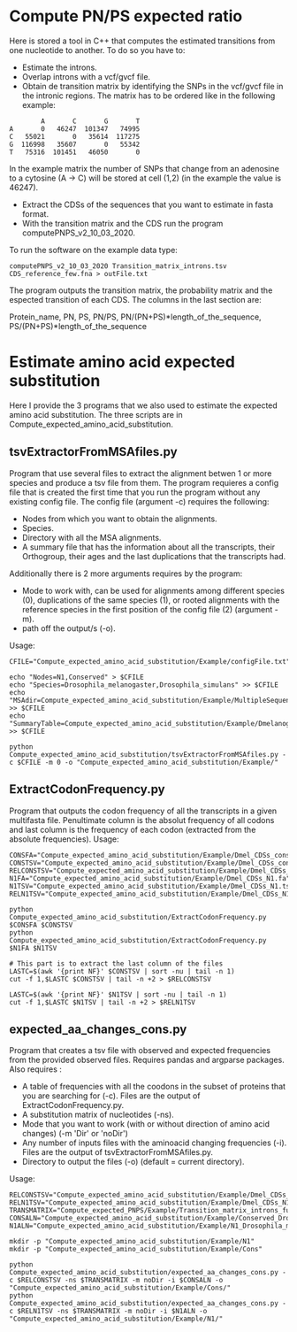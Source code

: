 # Compute PN/PS expected ratio

Here is stored a tool in C++ that computes the estimated transitions from one nucleotide to another. To do so you have to:

 - Estimate the introns.
 - Overlap introns with a vcf/gvcf file.
 - Obtain de transition matrix by identifying the SNPs in the vcf/gvcf file in the intronic regions. The matrix has to be ordered like in the following example:
 
 ```
         A       C       G       T
A       0   46247  101347   74995
C   55021       0   35614  117275
G  116998   35607       0   55342
T   75316  101451   46050       0
 ```
 
 In the example matrix the number of SNPs that change from an adenosine to a cytosine (A -> C) will be stored at cell (1,2) (in the example the value is 46247).
 
 - Extract the CDSs of the sequences that you want to estimate in fasta format.
 - With the transition matrix and the CDS run the program computePNPS_v2_10_03_2020.
 
To run the software on the example data type:

```
computePNPS_v2_10_03_2020 Transition_matrix_introns.tsv CDS_reference_few.fna > outFile.txt
```
The program outputs the transition matrix, the probability matrix and the espected transition of each CDS. The columns in the last section are: 

Protein_name, PN, PS, PN/PS, PN/(PN+PS)*length_of_the_sequence, PS/(PN+PS)*length_of_the_sequence

# Estimate amino acid expected substitution

Here I provide the 3 programs that we also used to estimate the expected amino acid substitution. The three scripts are in Compute_expected_amino_acid_substitution.

## tsvExtractorFromMSAfiles.py

Program that use several files to extract the alignment betwen 1 or more species and produce a tsv file from them. The program requieres a config file that is created the first time that you run the program without any existing config file.
The config file (argument -c) requires the following:
- Nodes from which you want to obtain the alignments.
- Species.
- Directory with all the MSA alignments.
- A summary file that has the information about all the transcripts, their Orthogroup, their ages and the last duplications that the transcripts had.

Additionally there is 2 more arguments requires by the program:
- Mode to work with, can be used for alignments among different species (0), duplications of the same species (1), or rooted alignments with the reference species in the first position of the config file (2) (argument -m).
- path off the output/s (-o).

Usage:

```
CFILE="Compute_expected_amino_acid_substitution/Example/configFile.txt"

echo "Nodes=N1,Conserved" > $CFILE
echo "Species=Drosophila_melanogaster,Drosophila_simulans" >> $CFILE
echo "MSAdir=Compute_expected_amino_acid_substitution/Example/MultipleSequenceAlignments/" >> $CFILE
echo "SummaryTable=Compute_expected_amino_acid_substitution/Example/Dmelanogaster_summary.tsv" >> $CFILE

python Compute_expected_amino_acid_substitution/tsvExtractorFromMSAfiles.py -c $CFILE -m 0 -o "Compute_expected_amino_acid_substitution/Example/"
```

## ExtractCodonFrequency.py

Program that outputs the codon frequency of all the transcripts in a given multifasta file. Penultimate column is the absolut frequency of all codons and last column is the frequency of each codon (extracted from the absolute frequencies). Usage:

```
CONSFA="Compute_expected_amino_acid_substitution/Example/Dmel_CDSs_conserved.fa"
CONSTSV="Compute_expected_amino_acid_substitution/Example/Dmel_CDSs_conserved.tsv"
RELCONSTSV="Compute_expected_amino_acid_substitution/Example/Dmel_CDSs_conserved_relative.tsv"
N1FA="Compute_expected_amino_acid_substitution/Example/Dmel_CDSs_N1.fa"
N1TSV="Compute_expected_amino_acid_substitution/Example/Dmel_CDSs_N1.tsv"
RELN1TSV="Compute_expected_amino_acid_substitution/Example/Dmel_CDSs_N1_relative.tsv"

python Compute_expected_amino_acid_substitution/ExtractCodonFrequency.py $CONSFA $CONSTSV
python Compute_expected_amino_acid_substitution/ExtractCodonFrequency.py $N1FA $N1TSV

# This part is to extract the last column of the files
LASTC=$(awk '{print NF}' $CONSTSV | sort -nu | tail -n 1)
cut -f 1,$LASTC $CONSTSV | tail -n +2 > $RELCONSTSV

LASTC=$(awk '{print NF}' $N1TSV | sort -nu | tail -n 1)
cut -f 1,$LASTC $N1TSV | tail -n +2 > $RELN1TSV
```
## expected_aa_changes_cons.py

Program that creates a tsv file with observed and expected frequencies from the provided observed files.
Requires pandas and argparse packages.
Also requires :
- A table of frequencies with all the coodons in the subset of proteins that you are searching for (-c). Files are the output of ExtractCodonFrequency.py.
- A substitution matrix of nucleotides (-ns). 
- Mode that you want to work (with or without direction of amino acid changes) (-m 'Dir' or 'noDir')
- Any number of inputs files with the aminoacid changing frequencies (-i). Files are the output of tsvExtractorFromMSAfiles.py.
- Directory to output the files (-o) (default = current directory).

Usage:

```
RELCONSTSV="Compute_expected_amino_acid_substitution/Example/Dmel_CDSs_conserved_relative.tsv"
RELN1TSV="Compute_expected_amino_acid_substitution/Example/Dmel_CDSs_N1_relative.tsv"
TRANSMATRIX="Compute_expected_PNPS/Example/Transition_matrix_introns_full_info.tsv"
CONSALN="Compute_expected_amino_acid_substitution/Example/Conserved_Drosophila_melanogaster_Drosophila_simulans.tsv"
N1ALN="Compute_expected_amino_acid_substitution/Example/N1_Drosophila_melanogaster_Drosophila_simulans.tsv"

mkdir -p "Compute_expected_amino_acid_substitution/Example/N1"
mkdir -p "Compute_expected_amino_acid_substitution/Example/Cons"

python Compute_expected_amino_acid_substitution/expected_aa_changes_cons.py -c $RELCONSTSV -ns $TRANSMATRIX -m noDir -i $CONSALN -o "Compute_expected_amino_acid_substitution/Example/Cons/"
python Compute_expected_amino_acid_substitution/expected_aa_changes_cons.py -c $RELN1TSV -ns $TRANSMATRIX -m noDir -i $N1ALN -o "Compute_expected_amino_acid_substitution/Example/N1/"
```


